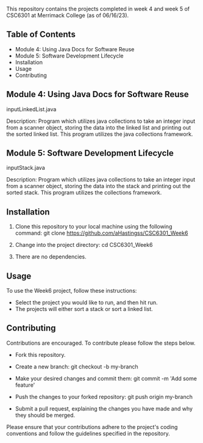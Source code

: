 This repository contains the projects completed in week 4 and week 5 of CSC6301 at Merrimack College (as of 06/16/23).

## **Table of Contents**
- Module 4: Using Java Docs for Software Reuse
- Module 5: Software Development Lifecycle
- Installation
- Usage
- Contributing

## **Module 4: Using Java Docs for Software Reuse**
inputLinkedList.java

Description: Program which utilizes java collections to take an integer input from a scanner object, storing the data into the linked list and printing out the sorted linked list. This program utilizes the java collections framework.

## **Module 5: Software Development Lifecycle**
inputStack.java

Description: Program which utilizes java collections to take an integer input from a scanner object, storing the data into the stack and printing out the sorted stack. This program utilizes the collections framework.

## **Installation**
 1. Clone this repository to your local machine using the following command: git clone 
 https://github.com/aHastingss/CSC6301_Week6

 2. Change into the project directory: cd CSC6301_Week6

 3. There are no dependencies.

## **Usage**
To use the Week6 project, follow these instructions:

- Select the project you would like to run, and then hit run.
- The projects will either sort a stack or sort a linked list.

## **Contributing**
Contributions are encouraged. To contribute please follow the steps below.

 - Fork this repository.

 - Create a new branch: git checkout -b my-branch

 - Make your desired changes and commit them: git commit -m 'Add some feature'

 - Push the changes to your forked repository: git push origin my-branch

 - Submit a pull request, explaining the changes you have made and why they should be merged.

Please ensure that your contributions adhere to the project's coding conventions and follow the guidelines specified in the repository.
